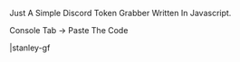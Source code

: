 Just A Simple Discord Token Grabber Written In Javascript.

Console Tab -> Paste The Code

|stanley-gf
